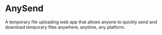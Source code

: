 # AnySend
A temporary file uploading web app that allows anyone to quickly send and download temporary files anywhere, anytime, any platform.
